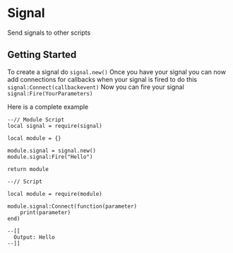 # Signal
Send signals to other scripts

## Getting Started
To create a signal do ```signal.new()```
Once you have your signal you can now add connections for callbacks when your signal is fired to do this ```signal:Connect(callbackevent)```
Now you can fire your signal ```signal:Fire(YourParameters)```

Here is a complete example
```
--// Module Script
local signal = require(signal)

local module = {}

module.signal = signal.new()
module.signal:Fire("Hello")

return module

--// Script

local module = require(module)

module.signal:Connect(function(parameter)
    print(parameter)
end)

--[[
  Output: Hello
--]]
```